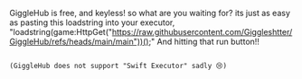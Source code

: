 GiggleHub is free, and keyless! so what are you waiting for? its just as easy as pasting this loadstring into your executor, "loadstring(game:HttpGet("https://raw.githubusercontent.com/Giggleshtter/GiggleHub/refs/heads/main/main"))();" And hitting that run button!!

                                                                                        (GiggleHub does not support "Swift Executor" sadly 😢)
